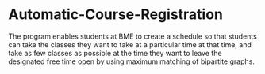 # Automatic-Course-Registration
The program enables students at BME to create a schedule so that students can take the classes they want to take at a particular time at that time, and take as few classes as possible at the time they want to leave the designated free time open by using maximum matching of bipartite graphs.
